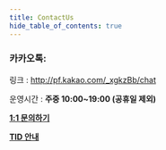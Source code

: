 ```yaml
---
title: ContactUs
hide_table_of_contents: true
---
```




### 카카오톡:

링크 : <http://pf.kakao.com/_xgkzBb/chat>

운영시간 : **주중 10:00~19:00 (공휴일 제외)**


**[1:1 문의하기](http://pf.kakao.com/_xgkzBb)**


**[TID 안내](../beginner/guide/tid_description)**